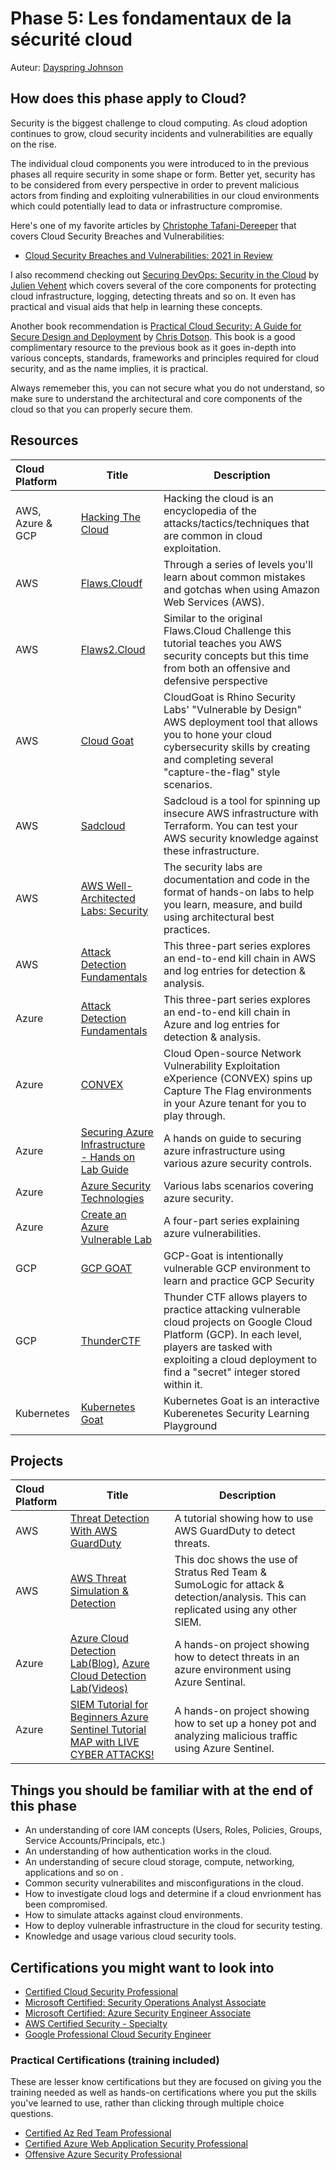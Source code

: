 # Phase 5: Les fondamentaux de la sécurité cloud

Auteur: [Dayspring Johnson](https://twitter.com/daycyberwox)

## How does this phase apply to Cloud?

Security is the biggest challenge to cloud computing. As cloud adoption continues to grow, cloud security incidents and vulnerabilities are equally on the rise. 

The individual cloud components you were introduced to in the previous phases all require security in some shape or form. Better yet, security has to be considered from every perspective in order to prevent malicious actors from finding and exploiting vulnerabilities in our cloud environments which could potentially lead to data or infrastructure compromise.

Here's one of my favorite articles by [Christophe Tafani-Dereeper](https://twitter.com/christophetd) that covers Cloud Security Breaches and Vulnerabilities:

- [Cloud Security Breaches and Vulnerabilities: 2021 in Review](https://blog.christophetd.fr/cloud-security-breaches-and-vulnerabilities-2021-in-review/)

I also recommend checking out [Securing DevOps: Security in the Cloud](https://www.manning.com/books/securing-devops) by [Julien Vehent](https://twitter.com/jvehent) which covers several of the core components for protecting cloud infrastructure, logging, detecting threats and so on. It even has practical and visual aids that help in learning these concepts. 

Another book recommendation is [Practical Cloud Security: A Guide for Secure Design and Deployment](https://www.oreilly.com/library/view/practical-cloud-security/9781492037507/) by [Chris Dotson](https://www.linkedin.com/in/chris-dotson-6a9b55/). This book is a good complimentary resource to the previous book as it goes in-depth into various concepts, standards, frameworks and principles required for cloud security, and as the name implies, it is practical.

Always rememeber this, you can not secure what you do not understand, so make sure to understand the architectural and core components of the cloud so that you can properly secure them.


## Resources


| Cloud Platform | Title  | Description  |
|:-------------- | ------ | ------ |
AWS, Azure & GCP | [Hacking The Cloud](https://hackingthe.cloud/)| Hacking the cloud is an encyclopedia of the attacks/tactics/techniques that are common in cloud exploitation. |
AWS | [Flaws.Cloudf](http://flaws.cloud/)| Through a series of levels you'll learn about common mistakes and gotchas when using Amazon Web Services (AWS). |
AWS | [Flaws2.Cloud](http://flaws2.cloud/)| Similar to the original Flaws.Cloud Challenge this tutorial teaches you AWS security concepts but this time from both an offensive and defensive perspective |
AWS | [Cloud Goat](https://github.com/RhinoSecurityLabs/cloudgoat)| CloudGoat is Rhino Security Labs' "Vulnerable by Design" AWS deployment tool that allows you to hone your cloud cybersecurity skills by creating and completing several "capture-the-flag" style scenarios. |
AWS | [Sadcloud](https://github.com/nccgroup/sadcloud)| Sadcloud is a tool for spinning up insecure AWS infrastructure with Terraform. You can test your AWS security knowledge against these infrastructure. |
AWS | [AWS Well-Architected Labs: Security](https://www.wellarchitectedlabs.com/security/)| The security labs are documentation and code in the format of hands-on labs to help you learn, measure, and build using architectural best practices. |
AWS | [Attack Detection Fundamentals](https://labs.f-secure.com/blog/attack-detection-fundamentals-2021-aws-lab-1/)| This three-part series explores an end-to-end kill chain in AWS and log entries for detection & analysis. |
Azure | [Attack Detection Fundamentals](https://labs.f-secure.com/blog/attack-detection-fundamentals-2021-azure-lab-1/)| This three-part series explores an end-to-end kill chain in Azure and log entries for detection & analysis. |
Azure | [CONVEX](https://github.com/Azure/CONVEX)| Cloud Open-source Network Vulnerability Exploitation eXperience (CONVEX) spins up Capture The Flag environments in your Azure tenant for you to play through.  |
Azure | [Securing Azure Infrastructure - Hands on Lab Guide](https://github.com/azurecitadel/azure-security-lab)| A hands on guide to securing azure infrastructure using various azure security controls. |
Azure | [Azure Security Technologies](https://microsoftlearning.github.io/AZ500-AzureSecurityTechnologies/)| Various labs scenarios covering azure security. |
Azure | [Create an Azure Vulnerable Lab](https://0xpwn.wordpress.com/2022/03/05/setting-up-an-azure-pentest-lab-part-1-anonymous-blob-access/)| A four-part series explaining azure vulnerabilities. |
GCP | [GCP GOAT](https://gcpgoat.joshuajebaraj.com/)| GCP-Goat is intentionally vulnerable GCP environment to learn and practice GCP Security |
GCP | [ThunderCTF](https://aws.amazon.com/training/)| Thunder CTF allows players to practice attacking vulnerable cloud projects on Google Cloud Platform (GCP). In each level, players are tasked with exploiting a cloud deployment to find a "secret" integer stored within it. |
Kubernetes | [Kubernetes Goat](https://madhuakula.com/kubernetes-goat/)| Kubernetes Goat is an interactive Kuberenetes Security Learning Playground |




## Projects 


| Cloud Platform | Title  | Description  |
|:-------------- | ------ | ------ |
AWS | [Threat Detection With AWS GuardDuty](https://www.youtube.com/watch?v=lLgqP4cbdWg&t=127s)| A tutorial showing how to use AWS GuardDuty to detect threats. |
AWS | [AWS Threat Simulation & Detection](https://github.com/sbasu7241/AWS-Threat-Simulation-and-Detection/blob/main/aws.credential-access.ec2-get-password-data.md)| This doc shows the use of Stratus Red Team & SumoLogic for attack & detection/analysis. This can replicated using any other SIEM. |
Azure | [Azure Cloud Detection Lab(Blog)](https://cyberwoxacademy.com/azure-cloud-detection-lab-project/), [Azure Cloud Detection Lab(Videos)](https://youtube.com/playlist?list=PLBNtagSCmDWw27ccfeWeiaMcpNIxpGHy4)| A hands-on project showing how to detect threats in an azure environment using Azure Sentinal. |
Azure | [SIEM Tutorial for Beginners Azure Sentinel Tutorial MAP with LIVE CYBER ATTACKS!](https://youtu.be/RoZeVbbZ0o0)| A hands-on project showing how to set up a honey pot and analyzing malicious traffic using Azure Sentinel. |


## Things you should be familiar with at the end of this phase


- An understanding of core IAM concepts (Users, Roles, Policies, Groups, Service Accounts/Principals, etc.)
- An understanding of how authentication works in the cloud.
- An understanding of secure cloud storage, compute, networking, applications and so on .
- Common security vulnerabilites and misconfigurations in the cloud.
- How to investigate cloud logs and determine if a cloud envrionment has been compromised.
- How to simulate attacks against cloud environments.
- How to deploy vulnerable infrastructure in the cloud for security testing.
- Knowledge and usage various cloud security tools.

## Certifications you might want to look into


- [Certified Cloud Security Professional](https://www.isc2.org/Certifications/CCSP)
- [Microsoft Certified: Security Operations Analyst Associate](https://docs.microsoft.com/en-us/learn/certifications/security-operations-analyst/)
- [Microsoft Certified: Azure Security Engineer Associate](https://docs.microsoft.com/en-us/learn/certifications/azure-security-engineer/)
- [AWS Certified Security - Specialty](https://aws.amazon.com/certification/certified-security-specialty/)
- [Google Professional Cloud Security Engineer](https://cloud.google.com/certification/cloud-security-engineer)

### Practical Certifications (training included)
These are lesser know certifications but they are focused on giving you the training needed as well as hands-on certifications where you put the skills you've learned to use, rather than clicking through multiple choice questions.
- [Certified Az Red Team Professional](https://bootcamps.pentesteracademy.com/course/ad-azure-may-21)
- [Certified Azure Web Application Security Professional](https://bootcamps.pentesteracademy.com/course/azure-appsec-beginner-jul-22)
- [Offensive Azure Security Professional](https://cloudbreach.io/labs/)


